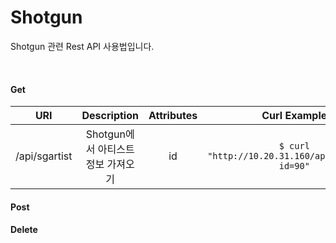 # Shotgun
Shotgun 관련 Rest API 사용법입니다.

<br>

#### Get

| URI | Description | Attributes | Curl Example |
| :--: | :--: | :--: | :--: |
| /api/sgartist | Shotgun에서 아티스트 정보 가져오기 | id | `$ curl "http://10.20.31.160/api/sgartist?id=90"` |

#### Post

#### Delete